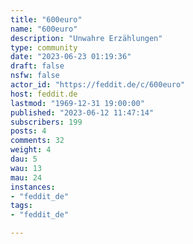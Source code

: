 ```yaml
---
title: "600euro" 
name: "600euro"
description: "Unwahre Erzählungen"
type: community
date: "2023-06-23 01:19:36"
draft: false
nsfw: false
actor_id: "https://feddit.de/c/600euro"
host: feddit.de
lastmod: "1969-12-31 19:00:00"
published: "2023-06-12 11:47:14"
subscribers: 199
posts: 4
comments: 32
weight: 4
dau: 5
wau: 13
mau: 24
instances:
- "feddit_de"
tags: 
- "feddit_de"

---
```

